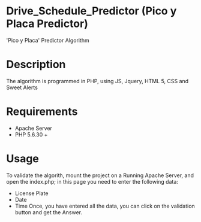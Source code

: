 # Drive_Schedule_Predictor (Pico y Placa Predictor)
'Pico y Placa' Predictor Algorithm
# Description
The algorithm is programmed in PHP, using JS, Jquery, HTML 5, CSS and Sweet Alerts
# Requirements
- Apache Server
- PHP 5.6.30 +
# Usage
To validate the algorith, mount the project on a Running Apache Server, and open the index.php; in this page you need to enter the following data:
- License Plate
- Date
- Time
Once, you have entered all the data, you can click on the validation button and get the Answer.
